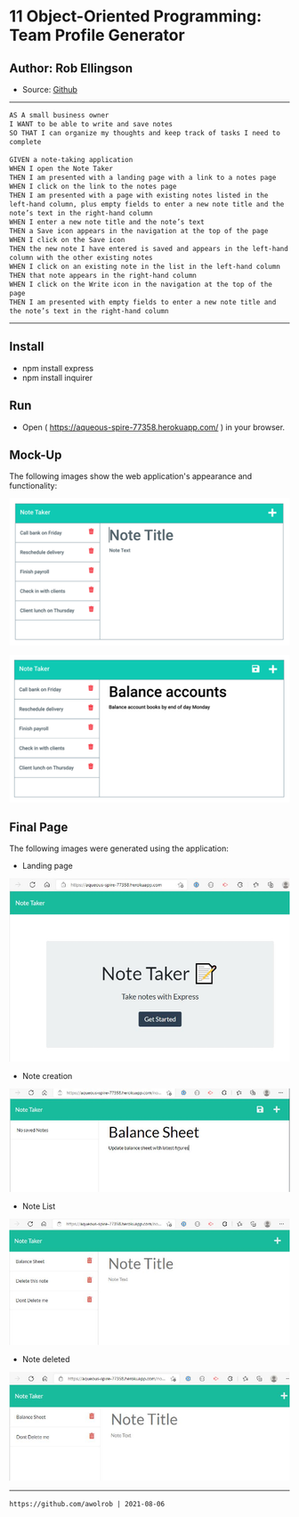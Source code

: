 # 11 Object-Oriented Programming: Team Profile Generator

## Author: Rob Ellingson
- Source: [Github](https://github.com/awolrob/noteTaker)

---
    AS A small business owner
    I WANT to be able to write and save notes
    SO THAT I can organize my thoughts and keep track of tasks I need to complete

    GIVEN a note-taking application
    WHEN I open the Note Taker
    THEN I am presented with a landing page with a link to a notes page
    WHEN I click on the link to the notes page
    THEN I am presented with a page with existing notes listed in the left-hand column, plus empty fields to enter a new note title and the note’s text in the right-hand column
    WHEN I enter a new note title and the note’s text
    THEN a Save icon appears in the navigation at the top of the page
    WHEN I click on the Save icon
    THEN the new note I have entered is saved and appears in the left-hand column with the other existing notes
    WHEN I click on an existing note in the list in the left-hand column
    THEN that note appears in the right-hand column
    WHEN I click on the Write icon in the navigation at the top of the page
    THEN I am presented with empty fields to enter a new note title and the note’s text in the right-hand column
---

## Install
* npm install express
* npm install inquirer

## Run
* Open ( https://aqueous-spire-77358.herokuapp.com/ ) in your browser.

## Mock-Up

The following images show the web application's appearance and functionality: 

![Existing notes are listed in the left-hand column with empty fields on the right-hand side for the new note’s title and text.](./assets/11-express-homework-demo-01.png)

![Note titled “Balance accounts” reads, “Balance account books by end of day Monday,” with other notes listed on the left.](./assets/11-express-homework-demo-02.png)

## Final Page

The following images were generated using the application:

- Landing page
  
![](./assets/Landing.JPG)

- Note creation
  
![](./assets/New-Note.JPG)

- Note List
  
![](./assets/note-list.JPG)

- Note deleted
  
![](./assets/note-deleted.JPG)

- - -
` https://github.com/awolrob | 2021-08-06 ` 